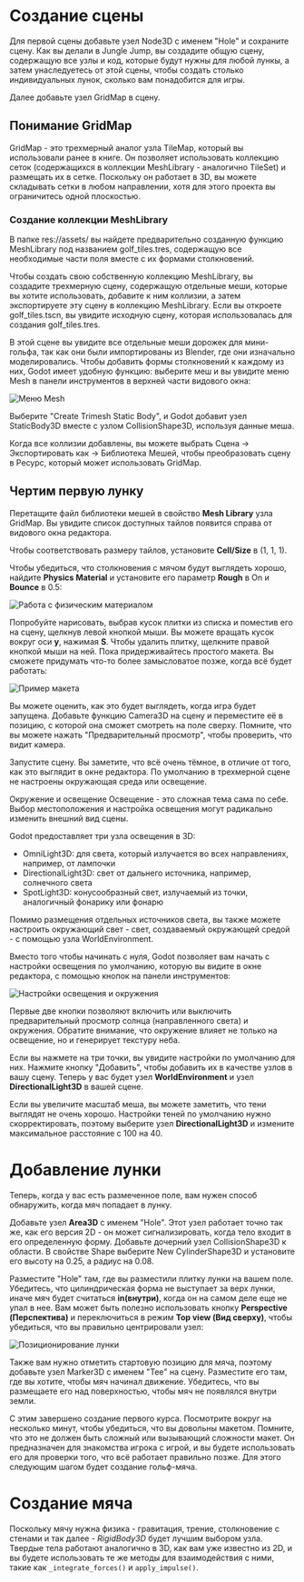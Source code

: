 ﻿# Создание сцены

Для первой сцены добавьте узел Node3D с именем "Hole" и сохраните сцену. Как вы делали в Jungle Jump, вы создадите общую сцену, содержащую все узлы и код, которые будут нужны для любой лункы, а затем унаследуетесь от этой сцены, чтобы создать столько индивидуальных лунок, сколько вам понадобится для игры.

Далее добавьте узел GridMap в сцену.

## Понимание GridMap
GridMap - это трехмерный аналог узла TileMap, который вы использовали ранее в книге. Он позволяет использовать коллекцию сеток (содержащихся в коллекции MeshLibrary - аналогично TileSet) и размещать их в сетке. Поскольку он работает в 3D, вы можете складывать сетки в любом направлении, хотя для этого проекта вы ограничитесь одной плоскостью.

### Создание коллекции MeshLibrary
В папке res://assets/ вы найдете предварительно созданную функцию MeshLibrary под названием golf_tiles.tres, содержащую все необходимые части поля вместе с их формами столкновений.

Чтобы создать свою собственную коллекцию MeshLibrary, вы создадите трехмерную сцену, содержащую отдельные меши, которые вы хотите использовать, добавите к ним коллизии, а затем экспортируете эту сцену в коллекцию MeshLibrary. Если вы откроете golf_tiles.tscn, вы увидите исходную сцену, которая использовалась для создания golf_tiles.tres.

В этой сцене вы увидите все отдельные меши дорожек для мини-гольфа, так как они были импортированы из Blender, где они изначально моделировались. Чтобы добавить формы столкновений к каждому из них, Godot имеет удобную функцию: выберите меш и вы увидите меню Mesh в панели инструментов в верхней части видового окна:

![Меню Mesh](/img/mini-golf/12.jpg)

Выберите "Create Trimesh Static Body", и Godot добавит узел StaticBody3D вместе с узлом CollisionShape3D, используя данные меша.

Когда все коллизии добавлены, вы можете выбрать Сцена -> Экспортировать как -> Библиотека Мешей, чтобы преобразовать сцену в Ресурс, который может использовать GridMap.

## Чертим первую лунку

Перетащите файл библиотеки мешей в свойство **Mesh Library** узла GridMap. Вы увидите список доступных тайлов появится справа от видового окна редактора.

Чтобы соответствовать размеру тайлов, установите **Cell/Size** в (1, 1, 1).

Чтобы убедиться, что столкновения с мячом будут выглядеть хорошо, найдите **Physics Material**  и установите его параметр **Rough** в On и **Bounce** в 0.5:

![Работа с физическим материалом](/img/mini-golf/13.jpg)

Попробуйте нарисовать, выбрав кусок плитки из списка и поместив его на сцену, щелкнув левой кнопкой мыши. Вы можете вращать кусок вокруг оси **y**, нажимая **S**. Чтобы удалить плитку, щелкните правой кнопкой мыши на ней. Пока придерживайтесь простого макета. Вы сможете придумать что-то более замысловатое позже, когда всё будет работать:

![Пример макета](/img/mini-golf/14.jpg)

Вы можете оценить, как это будет выглядеть, когда игра будет запущена. Добавьте функцию Camera3D на сцену и переместите её в позицию, с которой она сможет смотреть на поле сверху. Помните, что вы можете нажать "Предварительный просмотр", чтобы проверить, что видит камера.

Запустите сцену. Вы заметите, что всё очень тёмное, в отличие от того, как это выглядит в окне редактора. По умолчанию в трехмерной сцене не настроены окружающая среда или освещение.

Окружение и освещение
Освещение - это сложная тема сама по себе. Выбор местоположения и настройка освещения могут радикально изменить внешний вид сцены.

Godot предоставляет три узла освещения в 3D:
- OmniLight3D: для света, который излучается во всех направлениях, например, от лампочки
- DirectionalLight3D: свет от дальнего источника, например, солнечного света
- SpotLight3D: конусообразный свет, излучаемый из точки, аналогичный фонарику или фонарю

Помимо размещения отдельных источников света, вы также можете настроить окружающий свет - свет, создаваемый окружающей средой - с помощью узла WorldEnvironment.

Вместо того чтобы начинать с нуля, Godot позволяет вам начать с настройки освещения по умолчанию, которую вы видите в окне редактора, с помощью кнопок на панели инструментов:

![ Настройки освещения и окружения](/img/mini-golf/15.jpg)


Первые две кнопки позволяют включить или выключить предварительный просмотр солнца (направленного света) и окружения. Обратите внимание, что окружение влияет не только на освещение, но и генерирует текстуру неба.

Если вы нажмете на три точки, вы увидите настройки по умолчанию для них. Нажмите кнопку "Добавить", чтобы добавить их в качестве узлов в вашу сцену. Теперь у вас будет узел **WorldEnvironment** и узел **DirectionalLight3D** в вашей сцене.

Если вы увеличите масштаб меша, вы можете заметить, что тени выглядят не очень хорошо. Настройки теней по умолчанию нужно скорректировать, поэтому выберите узел **DirectionalLight3D** и измените максимальное расстояние с 100 на 40.

# Добавление лунки
Теперь, когда у вас есть размеченное поле, вам нужен способ обнаружить, когда мяч попадает в лунку.

Добавьте узел **Area3D** с именем "Hole". Этот узел работает точно так же, как его версия 2D - он может сигнализировать, когда тело входит в его определенную форму. Добавьте дочерний узел CollisionShape3D к области. В свойстве Shape выберите New CylinderShape3D и установите его высоту на 0.25, а радиус на 0.08.

Разместите "Hole" там, где вы разместили плитку лунки на вашем поле. Убедитесь, что цилиндрическая форма не выступает за верх лунки, иначе мяч будет считаться **in(внутри)**, когда он на самом деле еще не упал в нее. Вам может быть полезно использовать кнопку **Perspective (Перспектива)** и переключиться в режим **Top view (Вид сверху)**, чтобы убедиться, что вы правильно центрировали узел:


![Позиционирование лунки](/img/mini-golf/16.jpg)

Также вам нужно отметить стартовую позицию для мяча, поэтому добавьте узел Marker3D с именем "Tee" на сцену. Разместите его там, где вы хотите, чтобы мяч начинал движение. Убедитесь, что вы размещаете его над поверхностью, чтобы мяч не появлялся внутри земли.

С этим завершено создание первого курса. Посмотрите вокруг на несколько минут, чтобы убедиться, что вы довольны макетом. Помните, что это не должен быть сложный или вызывающий сложности макет. Он предназначен для знакомства игрока с игрой, и вы будете использовать его для проверки того, что всё работает правильно позже. Для этого следующим шагом будет создание гольф-мяча.

# Создание мяча
Поскольку мячу нужна физика - гравитация, трение, столкновение с стенами и так далее - *RigidBody3D* будет лучшим выбором узла. Твердые тела работают аналогично в 3D, как вам уже известно из 2D, и вы будете использовать те же методы для взаимодействия с ними, такие как `_integrate_forces()` и `apply_impulse()`.